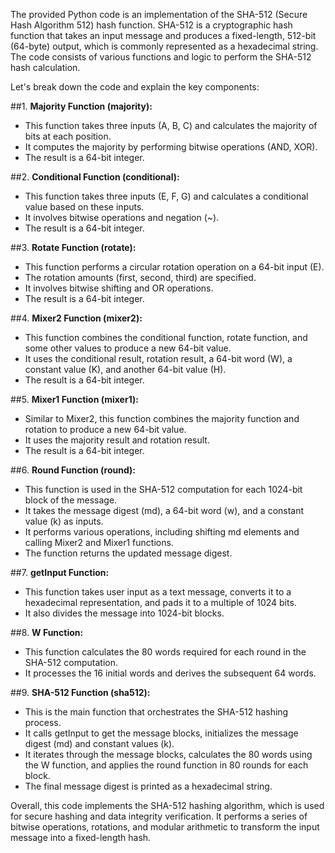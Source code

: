 The provided Python code is an implementation of the SHA-512 (Secure Hash Algorithm 512) hash function. SHA-512 is a cryptographic hash function that takes an input message and produces a fixed-length, 512-bit (64-byte) output, which is commonly represented as a hexadecimal string. The code consists of various functions and logic to perform the SHA-512 hash calculation.

Let's break down the code and explain the key components:

##1. **Majority Function (majority):**
   - This function takes three inputs (A, B, C) and calculates the majority of bits at each position.
   - It computes the majority by performing bitwise operations (AND, XOR).
   - The result is a 64-bit integer.

##2. **Conditional Function (conditional):**
   - This function takes three inputs (E, F, G) and calculates a conditional value based on these inputs.
   - It involves bitwise operations and negation (~).
   - The result is a 64-bit integer.

##3. **Rotate Function (rotate):**
   - This function performs a circular rotation operation on a 64-bit input (E).
   - The rotation amounts (first, second, third) are specified.
   - It involves bitwise shifting and OR operations.
   - The result is a 64-bit integer.

##4. **Mixer2 Function (mixer2):**
   - This function combines the conditional function, rotate function, and some other values to produce a new 64-bit value.
   - It uses the conditional result, rotation result, a 64-bit word (W), a constant value (K), and another 64-bit value (H).
   - The result is a 64-bit integer.

##5. **Mixer1 Function (mixer1):**
   - Similar to Mixer2, this function combines the majority function and rotation to produce a new 64-bit value.
   - It uses the majority result and rotation result.
   - The result is a 64-bit integer.

##6. **Round Function (round):**
   - This function is used in the SHA-512 computation for each 1024-bit block of the message.
   - It takes the message digest (md), a 64-bit word (w), and a constant value (k) as inputs.
   - It performs various operations, including shifting md elements and calling Mixer2 and Mixer1 functions.
   - The function returns the updated message digest.

##7. **getInput Function:**
   - This function takes user input as a text message, converts it to a hexadecimal representation, and pads it to a multiple of 1024 bits.
   - It also divides the message into 1024-bit blocks.

##8. **W Function:**
   - This function calculates the 80 words required for each round in the SHA-512 computation.
   - It processes the 16 initial words and derives the subsequent 64 words.

##9. **SHA-512 Function (sha512):**
   - This is the main function that orchestrates the SHA-512 hashing process.
   - It calls getInput to get the message blocks, initializes the message digest (md) and constant values (k).
   - It iterates through the message blocks, calculates the 80 words using the W function, and applies the round function in 80 rounds for each block.
   - The final message digest is printed as a hexadecimal string.

Overall, this code implements the SHA-512 hashing algorithm, which is used for secure hashing and data integrity verification. It performs a series of bitwise operations, rotations, and modular arithmetic to transform the input message into a fixed-length hash.
